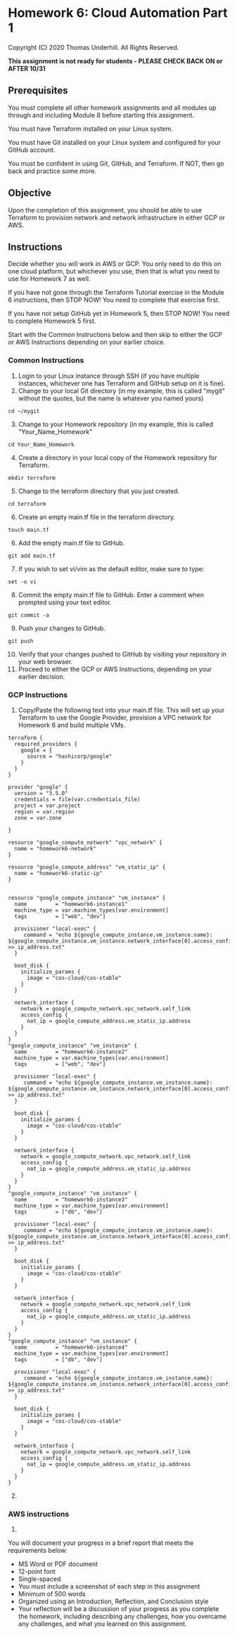 # Homework 6: Cloud Automation Part 1
Copyright (C) 2020 Thomas Underhill.  All Rights Reserved.

****This assignment is not ready for students - PLEASE CHECK BACK ON or AFTER 10/31****
## Prerequisites

You must complete all other homework assignments and all modules up through and including Module 8 before starting this assignment.

You must have Terraform installed on your Linux system.  

You must have Git installed on your Linux system and configured for your GitHub account.

You must be confident in using Git, GitHub, and Terraform.  If NOT, then go back and practice some more.

## Objective
Upon the completion of this assignment, you should be able to use Terraform to provision network and network infrastructure in either GCP or AWS.

## Instructions
Decide whether you will work in AWS or GCP.  You only need to do this on one cloud platform, but whichever you use, then that is what you need to use for Homework 7 as well.

If you have not gone through the Terraform Tutorial exercise in the Module 6 instructions, then STOP NOW!  You need to complete that exercise first.

If you have not setup GitHub yet in Homework 5, then STOP NOW!  You need to complete Homework 5 first.

Start with the Common Instructions below and then skip to either the GCP or AWS Instructions depending on your earlier choice.

### Common Instructions
1. Login to your Linux instance through SSH (if you have multiple instances, whichever one has Terraform and GitHub setup on it is fine).
2. Change to your local Git directory (in my example, this is called "mygit" without the quotes, but the name is whatever you named yours)
```
cd ~/mygit
```
3. Change to your Homework repository (in my example, this is called "Your_Name_Homework"
```
cd Your_Name_Homework
```
4. Create a directory in your local copy of the Homework repository for Terraform.
```
mkdir terraform
```
5. Change to the terraform directory that you just created.
```
cd terraform
```
6. Create an empty main.tf file in the terraform directory.
```
touch main.tf
```
6. Add the empty main.tf file to GitHub.
```
git add main.tf
```
7. If you wish to set vi/vim as the default editor, make sure to type:
```
set -o vi
```
8. Commit the empty main.tf file to GitHub.  Enter a comment when prompted using your text editor.
```
git commit -a
```
9. Push your changes to GitHub.
```
git push
```
10. Verify that your changes pushed to GitHub by visiting your repository in your web browser.
11. Proceed to either the GCP or AWS Instructions, depending on your earlier decision.

### GCP Instructions
1. Copy/Paste the following text into your main.tf file.  This will set up your Terraform to use the Google Provider, provision a VPC network for Homework 6 and build multiple VMs.

```
terraform {
  required_providers {
    google = {
      source = "hashicorp/google"
    }
  }
}

provider "google" {
  version = "3.5.0"
  credentials = file(var.credentials_file)
  project = var.project
  region = var.region
  zone = var.zone

}

resource "google_compute_network" "vpc_network" {
  name = "homework6-network"
}

resource "google_compute_address" "vm_static_ip" {
  name = "homework6-static-ip"
}


resource "google_compute_instance" "vm_instance" {
  name         = "homework6-instance1"
  machine_type = var.machine_types[var.environment]
  tags         = ["web", "dev"]

  provisioner "local-exec" {
     command = "echo ${google_compute_instance.vm_instance.name}:  ${google_compute_instance.vm_instance.network_interface[0].access_config[0].nat_ip} >> ip_address.txt"
  }

  boot_disk {
    initialize_params {
      image = "cos-cloud/cos-stable"
    }
  }

  network_interface {
    network = google_compute_network.vpc_network.self_link
    access_config {
      nat_ip = google_compute_address.vm_static_ip.address
    }
  }
}
"google_compute_instance" "vm_instance" {
  name         = "homework6-instance2"
  machine_type = var.machine_types[var.environment]
  tags         = ["web", "dev"]

  provisioner "local-exec" {
     command = "echo ${google_compute_instance.vm_instance.name}:  ${google_compute_instance.vm_instance.network_interface[0].access_config[0].nat_ip} >> ip_address.txt"
  }

  boot_disk {
    initialize_params {
      image = "cos-cloud/cos-stable"
    }
  }

  network_interface {
    network = google_compute_network.vpc_network.self_link
    access_config {
      nat_ip = google_compute_address.vm_static_ip.address
    }
  }
}
"google_compute_instance" "vm_instance" {
  name         = "homework6-instance3"
  machine_type = var.machine_types[var.environment]
  tags         = ["db", "dev"]

  provisioner "local-exec" {
     command = "echo ${google_compute_instance.vm_instance.name}:  ${google_compute_instance.vm_instance.network_interface[0].access_config[0].nat_ip} >> ip_address.txt"
  }

  boot_disk {
    initialize_params {
      image = "cos-cloud/cos-stable"
    }
  }

  network_interface {
    network = google_compute_network.vpc_network.self_link
    access_config {
      nat_ip = google_compute_address.vm_static_ip.address
    }
  }
}
"google_compute_instance" "vm_instance" {
  name         = "homework6-instance4"
  machine_type = var.machine_types[var.environment]
  tags         = ["db", "dev"]

  provisioner "local-exec" {
     command = "echo ${google_compute_instance.vm_instance.name}:  ${google_compute_instance.vm_instance.network_interface[0].access_config[0].nat_ip} >> ip_address.txt"
  }

  boot_disk {
    initialize_params {
      image = "cos-cloud/cos-stable"
    }
  }

  network_interface {
    network = google_compute_network.vpc_network.self_link
    access_config {
      nat_ip = google_compute_address.vm_static_ip.address
    }
  }
}
```
2.

### AWS instructions
1.

You will document your progress in a brief report that meets the requirements below:
<ul>
  <li>MS Word or PDF document
  <li>12-point font
  <li>Single-spaced
  <li>You must include a screenshot of each step in this assignment
  <li>Minimum of 500 words
  <li>Organized using an Introduction, Reflection, and Conclusion style
  <li>Your reflection will be a discussion of your progress as you complete the homework, including describing any challenges, how you overcame any challenges, and what you learned on this assignment.
</ul>
